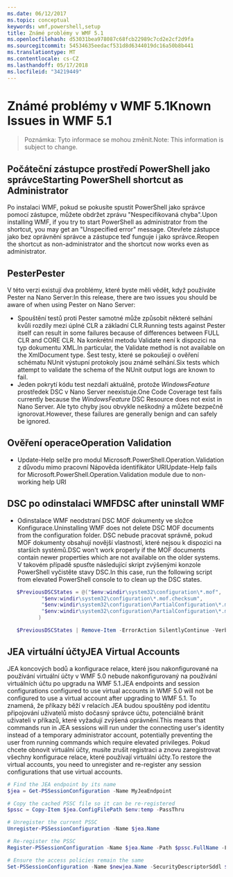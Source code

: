 ```yaml
---
ms.date: 06/12/2017
ms.topic: conceptual
keywords: wmf,powershell,setup
title: Známé problémy v WMF 5.1
ms.openlocfilehash: d53031bea978087c68fcb22989c7cd2e2cf2d9fa
ms.sourcegitcommit: 54534635eedacf531d8d6344019dc16a50b8b441
ms.translationtype: MT
ms.contentlocale: cs-CZ
ms.lasthandoff: 05/17/2018
ms.locfileid: "34219449"
---
```

# <a name="known-issues-in-wmf-51"></a><span data-ttu-id="15e23-103">Známé problémy v WMF 5.1</span><span class="sxs-lookup"><span data-stu-id="15e23-103">Known Issues in WMF 5.1</span></span> #

> <span data-ttu-id="15e23-104">Poznámka: Tyto informace se mohou změnit.</span><span class="sxs-lookup"><span data-stu-id="15e23-104">Note: This information is subject to change.</span></span>

## <a name="starting-powershell-shortcut-as-administrator"></a><span data-ttu-id="15e23-105">Počáteční zástupce prostředí PowerShell jako správce</span><span class="sxs-lookup"><span data-stu-id="15e23-105">Starting PowerShell shortcut as Administrator</span></span>
<span data-ttu-id="15e23-106">Po instalaci WMF, pokud se pokusíte spustit PowerShell jako správce pomocí zástupce, můžete obdržet zprávu "Nespecifikovaná chyba".</span><span class="sxs-lookup"><span data-stu-id="15e23-106">Upon installing WMF, if you try to start PowerShell as administrator from the shortcut, you may get an "Unspecified error" message.</span></span>
<span data-ttu-id="15e23-107">Otevřete zástupce jako bez oprávnění správce a zástupce teď funguje i jako správce.</span><span class="sxs-lookup"><span data-stu-id="15e23-107">Reopen the shortcut as non-administrator and the shortcut now works even as administrator.</span></span>

## <a name="pester"></a><span data-ttu-id="15e23-108">Pester</span><span class="sxs-lookup"><span data-stu-id="15e23-108">Pester</span></span>
<span data-ttu-id="15e23-109">V této verzi existují dva problémy, které byste měli vědět, když používáte Pester na Nano Server:</span><span class="sxs-lookup"><span data-stu-id="15e23-109">In this release, there are two issues you should be aware of when using Pester on Nano Server:</span></span>

* <span data-ttu-id="15e23-110">Spouštění testů proti Pester samotné může způsobit některé selhání kvůli rozdíly mezi úplné CLR a základní CLR.</span><span class="sxs-lookup"><span data-stu-id="15e23-110">Running tests against Pester itself can result in some failures because of differences between FULL CLR and CORE CLR.</span></span> <span data-ttu-id="15e23-111">Na konkrétní metodu Validate není k dispozici na typ dokumentu XML.</span><span class="sxs-lookup"><span data-stu-id="15e23-111">In particular, the Validate method is not available on the XmlDocument type.</span></span> <span data-ttu-id="15e23-112">Šest testy, které se pokoušejí o ověření schématu NUnit výstupní protokoly jsou známé selhání.</span><span class="sxs-lookup"><span data-stu-id="15e23-112">Six tests which attempt to validate the schema of the NUnit output logs are known to fail.</span></span>
* <span data-ttu-id="15e23-113">Jeden pokrytí kódu test nezdaří aktuálně, protože *WindowsFeature* prostředek DSC v Nano Server neexistuje.</span><span class="sxs-lookup"><span data-stu-id="15e23-113">One Code Coverage test fails currently because the *WindowsFeature* DSC Resource does not exist in Nano Server.</span></span> <span data-ttu-id="15e23-114">Ale tyto chyby jsou obvykle neškodný a můžete bezpečně ignorovat.</span><span class="sxs-lookup"><span data-stu-id="15e23-114">However, these failures are generally benign and can safely be ignored.</span></span>

## <a name="operation-validation"></a><span data-ttu-id="15e23-115">Ověření operace</span><span class="sxs-lookup"><span data-stu-id="15e23-115">Operation Validation</span></span>

* <span data-ttu-id="15e23-116">Update-Help selže pro modul Microsoft.PowerShell.Operation.Validation z důvodu mimo pracovní Nápověda identifikátor URI</span><span class="sxs-lookup"><span data-stu-id="15e23-116">Update-Help fails for Microsoft.PowerShell.Operation.Validation module due to non-working help URI</span></span>

## <a name="dsc-after-uninstall-wmf"></a><span data-ttu-id="15e23-117">DSC po odinstalaci WMF</span><span class="sxs-lookup"><span data-stu-id="15e23-117">DSC after uninstall WMF</span></span>
* <span data-ttu-id="15e23-118">Odinstalace WMF neodstraní DSC MOF dokumenty ve složce Konfigurace.</span><span class="sxs-lookup"><span data-stu-id="15e23-118">Uninstalling WMF does not delete DSC MOF documents from the configuration folder.</span></span> <span data-ttu-id="15e23-119">DSC nebude pracovat správně, pokud MOF dokumenty obsahují novější vlastností, které nejsou k dispozici na starších systémů.</span><span class="sxs-lookup"><span data-stu-id="15e23-119">DSC won't work properly if the MOF documents contain newer properties which are not available on the older systems.</span></span> <span data-ttu-id="15e23-120">V takovém případě spusťte následující skript zvýšenými konzole PowerShell vyčistěte stavy DSC.</span><span class="sxs-lookup"><span data-stu-id="15e23-120">In this case, run the following script from elevated PowerShell console to to clean up the DSC states.</span></span>
 ```powershell
    $PreviousDSCStates = @("$env:windir\system32\configuration\*.mof",
            "$env:windir\system32\configuration\*.mof.checksum",
            "$env:windir\system32\configuration\PartialConfiguration\*.mof",
            "$env:windir\system32\configuration\PartialConfiguration\*.mof.checksum"
           )

    $PreviousDSCStates | Remove-Item -ErrorAction SilentlyContinue -Verbose
 ```

## <a name="jea-virtual-accounts"></a><span data-ttu-id="15e23-121">JEA virtuální účty</span><span class="sxs-lookup"><span data-stu-id="15e23-121">JEA Virtual Accounts</span></span>
<span data-ttu-id="15e23-122">JEA koncových bodů a konfigurace relace, které jsou nakonfigurované na používání virtuální účty v WMF 5.0 nebude nakonfigurovaný na používání virtuálních účtu po upgradu na WMF 5.1.</span><span class="sxs-lookup"><span data-stu-id="15e23-122">JEA endpoints and session configurations configured to use virtual accounts in WMF 5.0 will not be configured to use a virtual account after upgrading to WMF 5.1.</span></span>
<span data-ttu-id="15e23-123">To znamená, že příkazy běží v relacích JEA budou spouštěny pod identitu připojování uživatelů místo dočasný správce účtu, potenciálně bránit uživateli v příkazů, které vyžadují zvýšená oprávnění.</span><span class="sxs-lookup"><span data-stu-id="15e23-123">This means that commands run in JEA sessions will run under the connecting user's identity instead of a temporary administrator account, potentially preventing the user from running commands which require elevated privileges.</span></span>
<span data-ttu-id="15e23-124">Pokud chcete obnovit virtuální účty, musíte zrušit registraci a znovu zaregistrovat všechny konfigurace relace, které používají virtuální účty.</span><span class="sxs-lookup"><span data-stu-id="15e23-124">To restore the virtual accounts, you need to unregister and re-register any session configurations that use virtual accounts.</span></span>

```powershell
# Find the JEA endpoint by its name
$jea = Get-PSSessionConfiguration -Name MyJeaEndpoint

# Copy the cached PSSC file so it can be re-registered
$pssc = Copy-Item $jea.ConfigFilePath $env:temp -PassThru

# Unregister the current PSSC
Unregister-PSSessionConfiguration -Name $jea.Name

# Re-register the PSSC
Register-PSSessionConfiguration -Name $jea.Name -Path $pssc.FullName -Force

# Ensure the access policies remain the same
Set-PSSessionConfiguration -Name $newjea.Name -SecurityDescriptorSddl $jea.SecurityDescriptorSddl
```
